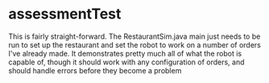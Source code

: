 # assessmentTest

This is fairly straight-forward. The RestaurantSim.java main just needs to be run to set up the restaurant and set the robot to work on a number of orders I've already made. 
It demonstrates pretty much all of what the robot is capable of, though it should work with any configuration of orders, and should handle errors before they become a problem
